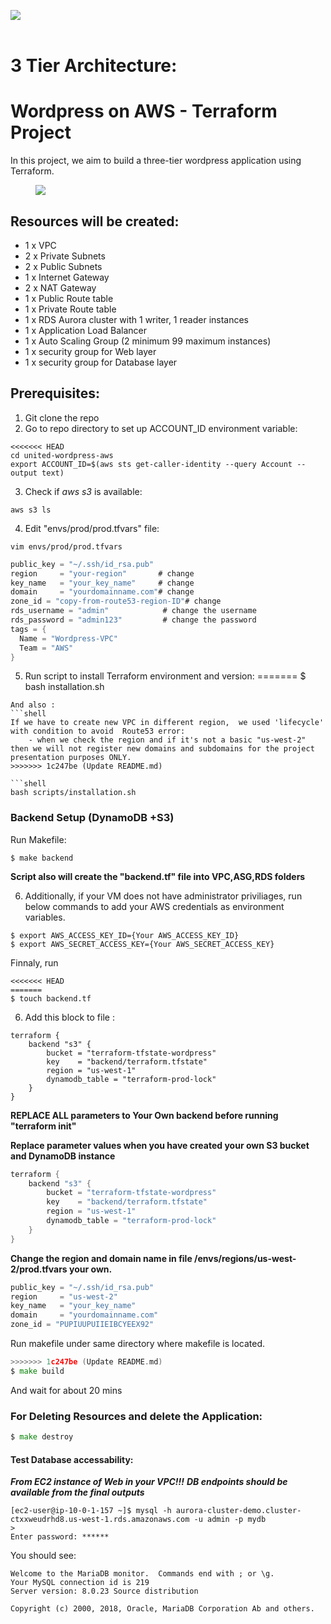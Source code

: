 <img src="https://github.com/devops-cloud-group/united-wordpress-aws/badge.svg?branch=main"><br>
<br>
# 3 Tier Architecture:
# Wordpress on AWS - Terraform Project 

In this project, we aim to build a three-tier wordpress application using Terraform.
<figure>
<img src="https://www.wellarchitectedlabs.com/Reliability/300_Testing_for_Resiliency_of_EC2_RDS_and_S3/Images/ThreeTierArchitecture.png">
</figure>

## Resources will be created:

* 1 x VPC 
* 2 x Private Subnets 
* 2 x Public Subnets 
* 1 x Internet Gateway 
* 2 x NAT Gateway 
* 1 x Public Route table 
* 1 x Private Route table 
* 1 x RDS Aurora cluster with 1 writer, 1 reader instances 
* 1 x Application Load Balancer 
* 1 x Auto Scaling Group (2 minimum 99 maximum instances) 
* 1 x security group for Web layer 
* 1 x security group for Database layer 


## Prerequisites: 
1. Git clone the repo
2. Go to repo directory to set up ACCOUNT_ID environment variable:
```shell
<<<<<<< HEAD
cd united-wordpress-aws
export ACCOUNT_ID=$(aws sts get-caller-identity --query Account --output text)
```

3. Check if *aws s3* is available:
```shell
aws s3 ls
```

4. Edit "envs/prod/prod.tfvars" file:

```shell 
vim envs/prod/prod.tfvars
```

```go 
public_key = "~/.ssh/id_rsa.pub"
region     = "your-region"       # change
key_name   = "your_key_name"     # change
domain     = "yourdomainname.com"# change
zone_id = "copy-from-route53-region-ID"# change
rds_username = "admin"            # change the username 
rds_password = "admin123"         # change the password 
tags = {
  Name = "Wordpress-VPC"
  Team = "AWS"
}
```
5. Run script to install Terraform environment and version:
=======
$ bash installation.sh
```
And also :
```shell
If we have to create new VPC in different region,  we used 'lifecycle' with condition to avoid  Route53 error:  
    - when we check the region and if it's not a basic "us-west-2" then we will not register new domains and subdomains for the project presentation purposes ONLY.
>>>>>>> 1c247be (Update README.md)

```shell
bash scripts/installation.sh
```
### Backend Setup (DynamoDB +S3)
Run Makefile:

```shell
$ make backend
```
**Script also will create  the "backend.tf" file into VPC,ASG,RDS folders**


6. Additionally, if your VM does not have administrator priviliages, run below commands to add your AWS credentials as environment variables.

```shell 
$ export AWS_ACCESS_KEY_ID={Your AWS_ACCESS_KEY_ID} 
$ export AWS_SECRET_ACCESS_KEY={Your AWS_SECRET_ACCESS_KEY} 

```

 Finnaly, run 
```shell
<<<<<<< HEAD
=======
$ touch backend.tf 
```
6. Add this block to file :
```shell
terraform {
    backend "s3" {
        bucket = "terraform-tfstate-wordpress"
        key    = "backend/terraform.tfstate"
        region = "us-west-1"
        dynamodb_table = "terraform-prod-lock"
    } 
}
```
**REPLACE ALL parameters to Your Own backend before running "terraform init"**

 **Replace parameter values when you have created your own S3 bucket and DynamoDB instance**

```go
terraform {
    backend "s3" { 
        bucket = "terraform-tfstate-wordpress"
        key    = "backend/terraform.tfstate"
        region = "us-west-1"                     
        dynamodb_table = "terraform-prod-lock"   
    } 
}

```


**Change the region and domain name in file  /envs/regions/us-west-2/prod.tfvars your own.**

```go 
public_key = "~/.ssh/id_rsa.pub"
region     = "us-west-2"
key_name   = "your_key_name"
domain     = "yourdomainname.com"
zone_id = "PUPIUUPUIIEIBCYEEX92"
```
Run makefile under same directory where makefile is located.

```go
>>>>>>> 1c247be (Update README.md)
$ make build
```
And wait for about 20 mins


### For Deleting Resources and delete the Application:

```go
$ make destroy
```
#### Test Database accessability: 

***From EC2 instance of Web in your VPC!!!***
***DB endpoints should be available from the final outputs***

```shell 
[ec2-user@ip-10-0-1-157 ~]$ mysql -h aurora-cluster-demo.cluster-ctxxweudrhd8.us-west-1.rds.amazonaws.com -u admin -p mydb
>
Enter password: ******
```
You should see:

```shell 
Welcome to the MariaDB monitor.  Commands end with ; or \g.
Your MySQL connection id is 219
Server version: 8.0.23 Source distribution

Copyright (c) 2000, 2018, Oracle, MariaDB Corporation Ab and others.

```